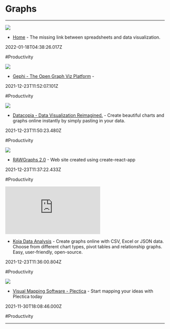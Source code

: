 # Graphs

---

![](https://uploads-ssl.webflow.com/61eee10e79d6b4b029e130bd/628faa6f9ae4e6943bd9729a_cover-rawgraphs3.png)

- [Home](https://rawgraphs.io) - The missing link between spreadsheets and data visualization.

2022-01-18T04:38:26.017Z

#Productivity

![](https://rdl.ink/render/https%3A%2F%2Fgephi.github.io)

- [Gephi - The Open Graph Viz Platform](https://gephi.github.io) - 

2021-12-23T11:52:07.101Z

#Productivity

![](https://datacopia.com/assets/images/datacopia_OG.png)

- [Datacopia - Data Visualization Reimagined.](https://datacopia.com/#/) - Create beautiful charts and graphs online instantly by simply pasting in your data.

2021-12-23T11:50:23.480Z

#Productivity

![](https://rdl.ink/render/https%3A%2F%2Fapp.rawgraphs.io)

- [RAWGraphs 2.0](https://app.rawgraphs.io) - Web site created using create-react-app

2021-12-23T11:37:22.433Z

#Productivity

![](https://rdl.ink/render/https%3A%2F%2Fwww.koia.io%2Fintro%2Findex.html)

- [Koia Data Analysis](https://www.koia.io/intro/index.html) - Create graphs online with CSV, Excel or JSON data. Choose from different chart types, pivot tables and relationship graphs. Easy, user-friendly, open-source.

2021-12-23T11:36:00.804Z

#Productivity

![](https://www.plectica.com/share-image.png)

- [Visual Mapping Software - Plectica](https://www.plectica.com) - Start mapping your ideas with Plectica today

2021-11-30T18:08:46.000Z

#Productivity

---

